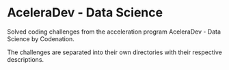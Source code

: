 # AceleraDev - Data Science
Solved coding challenges from the acceleration program AceleraDev - Data Science by Codenation.

The challenges are separated into their own directories with their respective descriptions.
